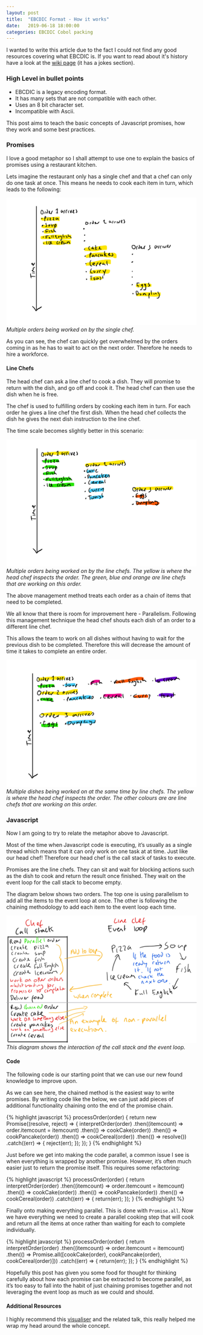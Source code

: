 ```yaml
---
layout: post
title:  "EBCDIC Format - How it works"
date:   2019-06-18 18:00:00
categories: EBCDIC Cobol packing
---
```


I wanted to write this article due to the fact I could not find any good resources covering what EBCDIC is. If you want to read about it's history have a look at the [wiki page][wikipage] (it has a jokes section).

### High Level in bullet points

* EBCDIC is a legacy encoding format. 
* It has many sets that are not compatible with each other.
* Uses an 8 bit character set.
* Incompatible with Ascii.








This post aims to teach the basic concepts of Javascript promises, how they work and some best practices.

### Promises 


I love a good metaphor so I shall attempt to use one to explain the basics of promises using a restaurant kitchen.

Lets imagine the restaurant only has a single chef and that a chef can only do one task at once. This means he needs to cook each item in turn, which leads to the following:

![](/assets/images/promisessinglechef.jpg)
*Multiple orders being worked on by the single chef.*

As you can see, the chef can quickly get overwhelmed by the orders coming in as he has to wait to act on the next order. Therefore he needs to hire a workforce.

#### Line Chefs

The head chef can ask a line chef to cook a dish. They will promise to return with the dish, and go off and cook it. The head chef can then use the dish when he is free.

The chef is used to fulfilling orders by cooking each item in turn. For each order he gives a line chef the first dish. When the head chef collects the dish he gives the next dish instruction to the line chef.

The time scale becomes slightly better in this scenario:

![](/assets/images/promiseschainchef.jpg)
*Multiple orders being worked on by the line chefs. The yellow is where the head chef inspects the order. The green, blue and orange are line chefs that are working on this order.*

The above management method treats each order as a chain of items that need to be completed.

We all know that there is room for improvement here - Parallelism. Following this management technique the head chef shouts each dish of an order to a different line chef.

This allows the team to work on all dishes without having to wait for the previous dish to be completed. Therefore this will decrease the amount of time it takes to complete an entire order.

![](/assets/images/promisesparallelchef.jpg)
*Multiple dishes being worked on at the same time by line chefs. The yellow is where the head chef inspects the order. The other colours are are line chefs that are working on this order.*

### Javascript

Now I am going to try to relate the metaphor above to Javascript.

Most of the time when Javascript code is executing, it’s usually as a single thread which means that it can only work on one task at at time. Just like our head chef! Therefore our head chef is the call stack of tasks to execute.

Promises are the line chefs. They can sit and wait for blocking actions such as the dish to cook and return the result once finished. They wait on the event loop for the call stack to become empty.

The diagram below shows two orders. The top one is using parallelism to add all the items to the event loop at once. The other is following the chaining methodology to add each item to the event loop each time.

![](/assets/images/promisescallstack.jpg)
*This diagram shows the interaction of the call stack and the event loop.*

#### Code

The following code is our starting point that we can use our new found knowledge to improve upon.

As we can see here, the chained method is the easiest way to write promises. By writing code like the below, we can just add pieces of additional functionality chaining onto the end of the promise chain.

{% highlight javascript %}
  processOrder(order) {
    return new Promise((resolve, reject) => {
      interpretOrder(order)
        .then((itemcount) => order.itemcount = itemcount)
        .then(() => cookCake(order))
        .then(() => cookPancake(order))
        .then(() => cookCereal(order))
        .then(() => resolve())
        .catch((err) => {
            reject(err);
        });
    });
  }
{% endhighlight %}

Just before we get into making the code parallel, a common issue I see is when everything is wrapped by another promise. However, it’s often much easier just to return the promise itself. This requires some refactoring:

{% highlight javascript %}
  processOrder(order) {
    return interpretOrder(order)
        .then((itemcount) => order.itemcount = itemcount)
        .then(() => cookCake(order))
        .then(() => cookPancake(order))
        .then(() => cookCereal(order))
        .catch((err) => {
            return(err);
        });
  }
{% endhighlight %}

Finally onto making everything parallel. This is done with ```Promise.all```. Now we have everything we need to create a parallel cooking step that will cook and return all the items at once rather than waiting for each to complete individually.

{% highlight javascript %}
  processOrder(order) {
    return interpretOrder(order)
        .then((itemcount) => order.itemcount = itemcount)
        .then(() => Promise.all([cookCake(order), cookPancake(order), cookCereal(order)]))
        .catch((err) => {
            return(err);
        });
  }
{% endhighlight %}

Hopefully this post has given you some food for thought for thinking carefully about how each promise can be extracted to become parallel, as it’s too easy to fall into the habit of just chaining promises together and not leveraging the event loop as much as we could and should.

#### Additional Resources

I highly recommend this [visualiser][visualiser] and the related talk, this really helped me wrap my head around the whole concept.

[visualiser]: http://latentflip.com/loupe/












[wikipage]: https://en.wikipedia.org/wiki/EBCDIC
